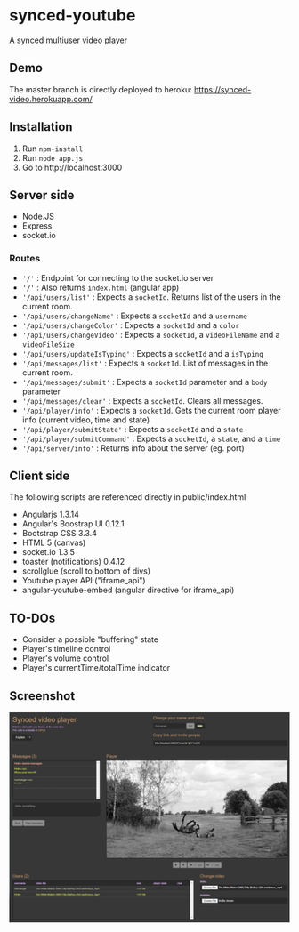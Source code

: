 # synced-youtube
A synced multiuser video player

## Demo
The master branch is directly deployed to heroku: https://synced-video.herokuapp.com/

## Installation

1. Run `npm-install`
2. Run `node app.js`
3. Go to http://localhost:3000

## Server side

- Node.JS
- Express
- socket.io

### Routes

- `'/'` : Endpoint for connecting to the socket.io server
- `'/'` : Also returns `index.html` (angular app)
- `'/api/users/list'` : Expects a `socketId`. Returns list of the users in the current room.
- `'/api/users/changeName'` : Expects a `socketId` and a `username`
- `'/api/users/changeColor'` : Expects a `socketId` and a `color`
- `'/api/users/changeVideo'` : Expects a `socketId`, a `videoFileName` and a `videoFileSize`
- `'/api/users/updateIsTyping'` : Expects a `socketId` and a `isTyping`
- `'/api/messages/list'` : Expects a `socketId`. List of messages in the current room.
- `'/api/messages/submit'` : Expects a `socketId` parameter and a `body` parameter
- `'/api/messages/clear'` : Expects a `socketId`. Clears all messages.
- `'/api/player/info'` : Expects a `socketId`. Gets the current room player info (current video, time and state)
- `'/api/player/submitState'` : Expects a `socketId` and a `state`
- `'/api/player/submitCommand'` : Expects a `socketId`, a `state`, and a `time`
- `'/api/server/info'` : Returns info about the server (eg. port)

## Client side

The following scripts are referenced directly in public/index.html

- Angularjs 1.3.14
- Angular's Boostrap UI 0.12.1
- Bootstrap CSS 3.3.4
- HTML 5 (canvas)
- socket.io 1.3.5
- toaster (notifications) 0.4.12
- scrollglue (scroll to bottom of divs)
- Youtube player API ("iframe_api")
- angular-youtube-embed (angular directive for iframe_api)

## TO-DOs

- Consider a possible "buffering" state
- Player's timeline control
- Player's volume control
- Player's currentTime/totalTime indicator

## Screenshot

![Screenshot](https://raw.githubusercontent.com/germanger/synced-video/master/screenshot.png)
